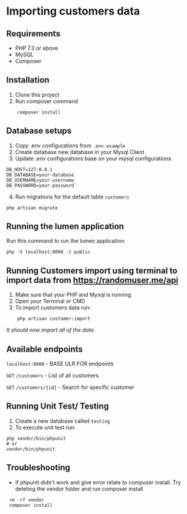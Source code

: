 # Importing customers data

## Requirements

* PHP 7.3 or above
* MySQL
* Composer

## Installation

1. Clone this project 
2. Run composer command
```
    composer install
```

## Database setups
1. Copy .env configurations from `.env.example`
2. Create database new database in your Mysql Client
3. Update .env configurations base on your mysql configurations
```
DB_HOST=127.0.0.1
DB_DATABASE=your-database
DB_USERNAME=your-username
DB_PASSWORD=your-password`
```   

4. Run migrations for the default table `customers` 
```
php artisan migrate
```

## Running the lumen application
Run this command to run the lumen application:
```
php -S localhost:8000 -t public
```

## Running Customers import using terminal to import data from https://randomuser.me/api
1. Make sure that your PHP and Mysql is running.
1. Open your Terminal or CMD
2. To import customers data run:
```
    php artisan customer:import
```
_It should now import all of the data_

## Available endpoints
`localhost:8000` -  BASE ULR FOR endpoints 

`GET` `/customers`  - List of all customers

`GET` `/customers/{id}` - Search for specific customer

## Running Unit Test/ Testing
1. Create a new database called `testing`
2. To execute unit test run:
```
php vendor/bin/phpunit 
# or 
vendor/bin/phpunit
```

## Troubleshooting

* If phpunit didn't work and give error relate to composer install. Try deleting the vendor folder and run composer install
```
 rm -rf vendor
 composer install
```
